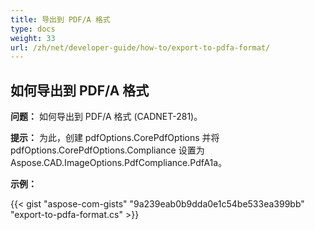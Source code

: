 ```yaml
---
title: 导出到 PDF/A 格式
type: docs
weight: 33
url: /zh/net/developer-guide/how-to/export-to-pdfa-format/
---
```


## **如何导出到 PDF/A 格式**

**问题：** 如何导出到 PDF/A 格式 (CADNET-281)。

**提示：** 为此，创建 pdfOptions.CorePdfOptions 并将 pdfOptions.CorePdfOptions.Compliance 设置为 Aspose.CAD.ImageOptions.PdfCompliance.PdfA1a。

**示例：**

{{< gist "aspose-com-gists" "9a239eab0b9dda0e1c54be533ea399bb" "export-to-pdfa-format.cs" >}}
